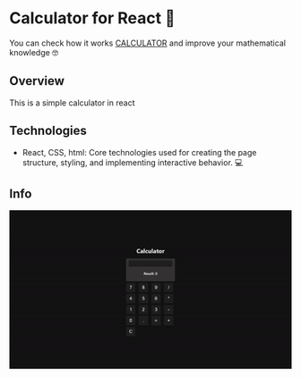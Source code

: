 # Calculator for React 🎯

You can check how it works [CALCULATOR](https://blervin1.github.io/calculator/) and improve your mathematical knowledge 🤓

## Overview

This is a simple calculator in react

## Technologies

- React, CSS, html: Core technologies used for creating the page structure, styling, and implementing interactive behavior. 💻

## Info

![How the calculator works ](https://raw.githubusercontent.com/Blervin1/calculator/main/calculator.gif)
